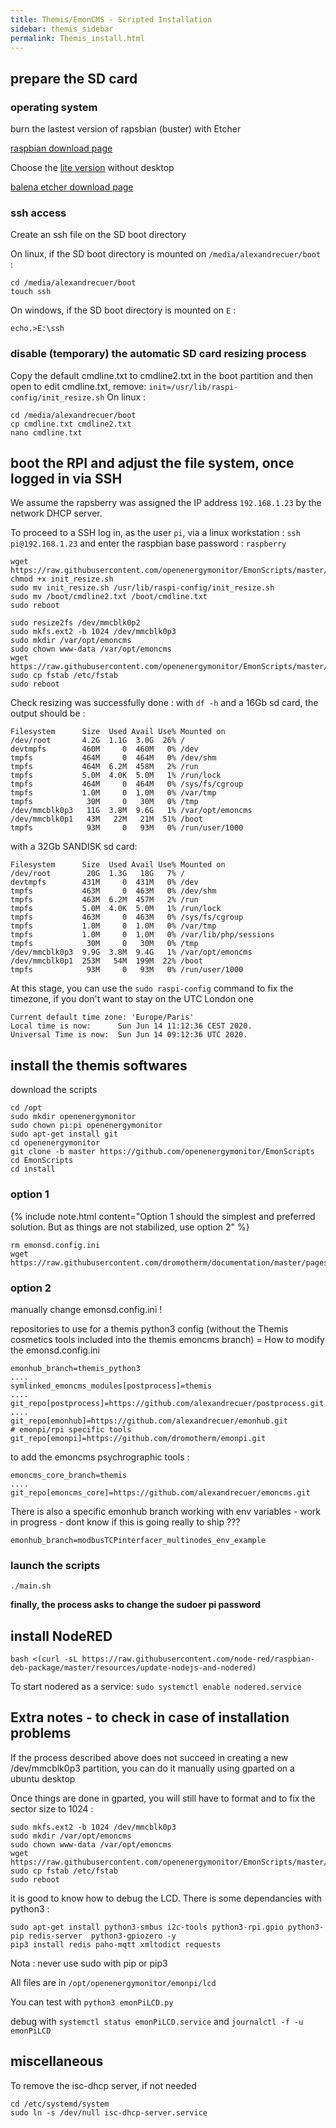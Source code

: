 ```yaml
---
title: Themis/EmonCMS - Scripted Installation
sidebar: themis_sidebar
permalink: Themis_install.html
---
```


## prepare the SD card

### operating system

burn the lastest version of rapsbian (buster) with Etcher

[raspbian download page](https://www.raspberrypi.org/downloads/raspbian/)

Choose the [lite version](https://downloads.raspberrypi.org/raspbian_lite_latest) without desktop

[balena etcher download page](https://www.balena.io/etcher/)

### ssh access

Create an ssh file on the SD boot directory

On linux, if the SD boot directory is mounted on `/media/alexandrecuer/boot` :
```
cd /media/alexandrecuer/boot
touch ssh
```

On windows, if the SD boot directory is mounted on `E` :

```
echo.>E:\ssh
```
### disable (temporary) the automatic SD card resizing process 

Copy the default cmdline.txt to cmdline2.txt in the boot partition and then open to edit cmdline.txt, remove: `init=/usr/lib/raspi-config/init_resize.sh`
On linux :

```
cd /media/alexandrecuer/boot
cp cmdline.txt cmdline2.txt
nano cmdline.txt
```

## boot the RPI and adjust the file system, once logged in via SSH

We assume the rapsberry was assigned the IP address `192.168.1.23` by the network DHCP server.

To proceed to a SSH log in, as the user `pi`, via a linux workstation : `ssh pi@192.168.1.23` and enter the raspbian base password : `raspberry`

```
wget https://raw.githubusercontent.com/openenergymonitor/EmonScripts/master/install/init_resize.sh
chmod +x init_resize.sh
sudo mv init_resize.sh /usr/lib/raspi-config/init_resize.sh
sudo mv /boot/cmdline2.txt /boot/cmdline.txt
sudo reboot

sudo resize2fs /dev/mmcblk0p2
sudo mkfs.ext2 -b 1024 /dev/mmcblk0p3
sudo mkdir /var/opt/emoncms
sudo chown www-data /var/opt/emoncms
wget https://raw.githubusercontent.com/openenergymonitor/EmonScripts/master/defaults/etc/fstab
sudo cp fstab /etc/fstab
sudo reboot
```
Check resizing was successfully done : with `df -h` and a 16Gb sd card, the output should be :
```
Filesystem      Size  Used Avail Use% Mounted on
/dev/root       4.2G  1.1G  3.0G  26% /
devtmpfs        460M     0  460M   0% /dev
tmpfs           464M     0  464M   0% /dev/shm
tmpfs           464M  6.2M  458M   2% /run
tmpfs           5.0M  4.0K  5.0M   1% /run/lock
tmpfs           464M     0  464M   0% /sys/fs/cgroup
tmpfs           1.0M     0  1.0M   0% /var/tmp
tmpfs            30M     0   30M   0% /tmp
/dev/mmcblk0p3   11G  3.8M  9.6G   1% /var/opt/emoncms
/dev/mmcblk0p1   43M   22M   21M  51% /boot
tmpfs            93M     0   93M   0% /run/user/1000
```
with a 32Gb SANDISK sd card:
```
Filesystem      Size  Used Avail Use% Mounted on
/dev/root        20G  1.3G   18G   7% /
devtmpfs        431M     0  431M   0% /dev
tmpfs           463M     0  463M   0% /dev/shm
tmpfs           463M  6.2M  457M   2% /run
tmpfs           5.0M  4.0K  5.0M   1% /run/lock
tmpfs           463M     0  463M   0% /sys/fs/cgroup
tmpfs           1.0M     0  1.0M   0% /var/tmp
tmpfs           1.0M     0  1.0M   0% /var/lib/php/sessions
tmpfs            30M     0   30M   0% /tmp
/dev/mmcblk0p3  9.9G  3.8M  9.4G   1% /var/opt/emoncms
/dev/mmcblk0p1  253M   54M  199M  22% /boot
tmpfs            93M     0   93M   0% /run/user/1000
```

At this stage, you can use the `sudo raspi-config` command to fix the timezone, if you don't want to stay on the UTC London one

```
Current default time zone: 'Europe/Paris'
Local time is now:      Sun Jun 14 11:12:36 CEST 2020.
Universal Time is now:  Sun Jun 14 09:12:36 UTC 2020.
```

## install the themis softwares 

download the scripts

```
cd /opt
sudo mkdir openenergymonitor
sudo chown pi:pi openenergymonitor
sudo apt-get install git
cd openenergymonitor
git clone -b master https://github.com/openenergymonitor/EmonScripts
cd EmonScripts
cd install
```

### option 1
{% include note.html content="Option 1 should the simplest and preferred solution. But as things are not stabilized, use option 2" %}
```
rm emonsd.config.ini
wget https://raw.githubusercontent.com/dromotherm/documentation/master/pages/themis/emonsd.config.ini
```

### option 2

manually change emonsd.config.ini !

repositories to use for a themis python3 config (without the Themis cosmetics tools included into the themis emoncms branch) = How to modify the emonsd.config.ini
```
emonhub_branch=themis_python3
....
symlinked_emoncms_modules[postprocess]=themis
....
git_repo[postprocess]=https://github.com/alexandrecuer/postprocess.git
....
git_repo[emonhub]=https://github.com/alexandrecuer/emonhub.git
# emonpi/rpi specific tools
git_repo[emonpi]=https://github.com/dromotherm/emonpi.git
```
to add the emoncms psychrographic tools :

```
emoncms_core_branch=themis
....
git_repo[emoncms_core]=https://github.com/alexandrecuer/emoncms.git
```

There is also a specific emonhub branch working with env variables - work in progress - dont know if this is going really to ship ???

```
emonhub_branch=modbusTCPinterfacer_multinodes_env_example
```

### launch the scripts
```
./main.sh
```
**finally, the process asks to change the sudoer pi password**

## install NodeRED

``
bash <(curl -sL https://raw.githubusercontent.com/node-red/raspbian-deb-package/master/resources/update-nodejs-and-nodered)
``

To start nodered as a service: `sudo systemctl enable nodered.service`


## Extra notes - to check in case of installation problems

If the process described above does not succeed in creating a new /dev/mmcblk0p3 partition, you can do it manually using gparted on a ubuntu desktop

Once things are done in gparted, you will still have to format and to fix the sector size to 1024 :

```
sudo mkfs.ext2 -b 1024 /dev/mmcblk0p3
sudo mkdir /var/opt/emoncms
sudo chown www-data /var/opt/emoncms
wget https://raw.githubusercontent.com/openenergymonitor/EmonScripts/master/defaults/etc/fstab
sudo cp fstab /etc/fstab
sudo reboot
```


it is good to know how to debug the LCD. There is some dependancies with python3 :

```
sudo apt-get install python3-smbus i2c-tools python3-rpi.gpio python3-pip redis-server  python3-gpiozero -y
pip3 install redis paho-mqtt xmltodict requests
```
Nota : never use sudo with pip or pip3

All files are in `/opt/openenergymonitor/emonpi/lcd`

You can test with `python3 emonPiLCD.py`

debug with `systemctl status emonPiLCD.service` and `journalctl -f -u emonPiLCD`


## miscellaneous

To remove the isc-dhcp server, if not needed
```
cd /etc/systemd/system
sudo ln -s /dev/null isc-dhcp-server.service
```
